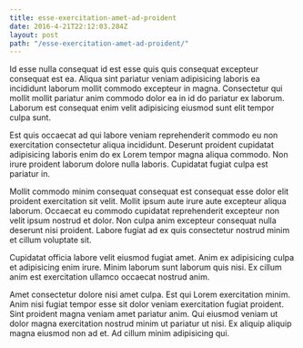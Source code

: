 ```yaml
---
title: esse-exercitation-amet-ad-proident
date: 2016-4-21T22:12:03.284Z
layout: post
path: "/esse-exercitation-amet-ad-proident/"
---
```


Id esse nulla consequat id est esse quis quis consequat excepteur consequat est ea. Aliqua sint pariatur veniam adipisicing laboris ea incididunt laborum mollit commodo excepteur in magna. Consectetur qui mollit mollit pariatur anim commodo dolor ea in id do pariatur ex laborum. Laborum est consequat enim velit adipisicing eiusmod sunt elit tempor culpa sunt.

Est quis occaecat ad qui labore veniam reprehenderit commodo eu non exercitation consectetur aliqua incididunt. Deserunt proident cupidatat adipisicing laboris enim do ex Lorem tempor magna aliqua commodo. Non irure proident laborum dolore nulla laboris. Cupidatat fugiat culpa est pariatur in.

Mollit commodo minim consequat consequat est consequat esse dolor elit proident exercitation sit velit. Mollit ipsum aute irure aute excepteur aliqua laborum. Occaecat eu commodo cupidatat reprehenderit excepteur non velit ipsum nostrud et dolor. Non culpa anim excepteur consequat nulla deserunt nisi proident. Labore fugiat ad ex quis consectetur nostrud minim et cillum voluptate sit.

Cupidatat officia labore velit eiusmod fugiat amet. Anim ex adipisicing culpa et adipisicing enim irure. Minim laborum sunt laborum quis nisi. Ex cillum anim est exercitation ullamco occaecat nostrud anim.

Amet consectetur dolore nisi amet culpa. Est qui Lorem exercitation minim. Anim nisi fugiat tempor esse sit dolor veniam exercitation fugiat proident. Sint proident magna veniam amet pariatur anim. Qui eiusmod veniam ut dolor magna exercitation nostrud minim ut pariatur ut nisi. Ex aliquip aliquip magna eiusmod non ad et. Ad cillum minim adipisicing qui.